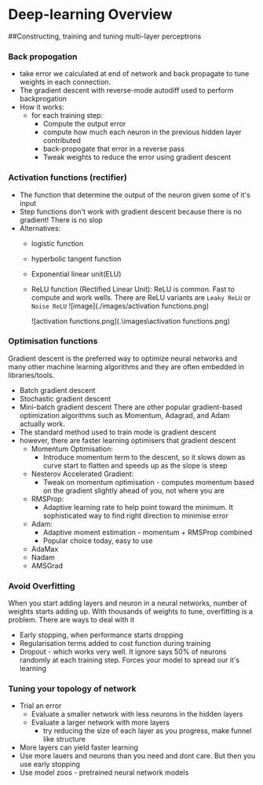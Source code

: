 # Deep-learning Overview
##Constructing, training and tuning multi-layer perceptrons
### Back propogation
- take error we calculated at end of network and back propagate to tune weights in each connection.
- The gradient descent with reverse-mode autodiff used to perform backprogation
- How it works:
    - for each training step:
        - Compute  the output error
        - compute how much each neuron in the previous hidden layer contributed
        - back-propogate that error in a reverse pass
        - Tweak weights to reduce the error using gradient descent
### Activation functions (rectifier)
- The function that determine the output of the neuron given some of it's input
- Step functions don't work with gradient descent because there is no gradient! There is no slop
- Alternatives:
    - logistic function
    - hyperbolic tangent function
    - Exponential linear unit(ELU)
    - ReLU function (Rectified Linear Unit): 
      ReLU is common. Fast to compute and work wells.  There are ReLU variants are `Leaky ReLU` or `Noise ReLU` 
      ![image](./images/activation functions.png)
      
      ![activation functions.png](.\images\activation functions.png)
### Optimisation functions
Gradient descent is the preferred way to optimize neural networks and many other
machine learning algorithms and they are often embedded in libraries/tools.
- Batch gradient descent
- Stochastic gradient descent
- Mini-batch gradient descent
There are other popular gradient-based optimization algorithms such as Momentum, Adagrad, and Adam actually work.
- The standard method used to train mode is gradient descent 
- however, there are faster learning optimisers that gradient descent
    - Momentum Optimisation:
        - Introduce momentum term to the descent, so it slows down as curve start
to flatten and speeds up as the slope is steep
    - Nesterov Accelerated Gradient:
        - Tweak on momentum optimisation - computes momentum based on the gradient slightly
    ahead of you, not where you are
    - RMSProp:
        - Adaptive learning rate to help point toward the minimum. It sophisticated way to 
      find right direction to minimise error
    - Adam:
        - Adaptive moment estimation - momentum + RMSProp combined
        - Popular choice today, easy to use
    - AdaMax
    - Nadam
    - AMSGrad
    
### Avoid Overfitting 
When you start adding layers and neuron in a neural networks, number of weights starts adding up. 
With thousands of weights to tune, overfitting is a problem. There are ways to deal with it
- Early stopping, when performance starts dropping
- Regularisation terms added to cost function during training
- Dropout - which works very well. It ignore says 50% of neurons randomly at each training step. Forces your 
model to spread our it's learning
  
### Tuning your topology of network
- Trial an error
    - Evaluate a smaller network with less neurons in the hidden layers
    - Evaluate a larger network with more layers
        - try reducing the size of each layer as you progress, make funnel like structure
- More layers can yield faster learning
- Use more lauers and neurons than you need and dont care. But then you use early stopping
- Use model zoos - pretrained neural network models


    
